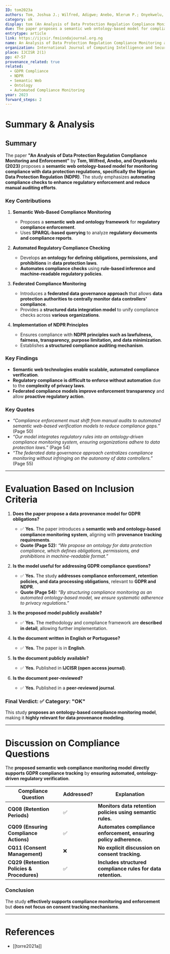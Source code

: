 ```yaml
---
ID: tom2023a
authors: Tom, Joshua J.; Wilfred, Adigwe; Anebo, Nlerum P.; Onyekwelu, Bukola A.
category: ok
display: tom (An Analysis of Data Protection Regulation Compliance Monitoring and Enforcement)
due: The paper proposes a semantic web ontology-based model for compliance monitoring, making it relevant for data provenance modeling.
entrytype: article
link: https://ijcsir.fmsisndajournal.org.ng
name: An Analysis of Data Protection Regulation Compliance Monitoring and Enforcement
organization: International Journal of Computing Intelligence and Security Research (IJCISR)
place: IJCISR 2(1)
pp: 47-57
provenance_related: true
related:
  - GDPR Compliance
  - NDPR
  - Semantic Web
  - Ontology
  - Automated Compliance Monitoring
year: 2023
forward_steps: 2
---
```


# **Summary & Analysis**

## **Summary**

The paper **"An Analysis of Data Protection Regulation Compliance Monitoring and Enforcement"** by **Tom, Wilfred, Anebo, and Onyekwelu (2023)** proposes a **semantic web ontology-based model for monitoring compliance with data protection regulations, specifically the Nigerian Data Protection Regulation (NDPR)**. The study emphasizes **automating compliance checks to enhance regulatory enforcement and reduce manual auditing efforts**.

### **Key Contributions**

1. **Semantic Web-Based Compliance Monitoring**
    
    - Proposes a **semantic web and ontology framework** for **regulatory compliance enforcement**.
    - Uses **SPARQL-based querying** to analyze **regulatory documents and compliance reports**.
2. **Automated Regulatory Compliance Checking**
    
    - Develops **an ontology for defining obligations, permissions, and prohibitions** in **data protection laws**.
    - **Automates compliance checks** using **rule-based inference and machine-readable regulatory policies**.
3. **Federated Compliance Monitoring**
    
    - Introduces a **federated data governance approach** that allows **data protection authorities to centrally monitor data controllers' compliance**.
    - Provides a **structured data integration model** to unify compliance checks across **various organizations**.
4. **Implementation of NDPR Principles**
    
    - Ensures compliance with **NDPR principles such as lawfulness, fairness, transparency, purpose limitation, and data minimization**.
    - Establishes **a structured compliance auditing mechanism**.

### **Key Findings**

- **Semantic web technologies enable scalable, automated compliance verification**.
- **Regulatory compliance is difficult to enforce without automation** due to the **complexity of privacy laws**.
- **Federated compliance models improve enforcement transparency** and allow **proactive regulatory action**.

### **Key Quotes**

- _“Compliance enforcement must shift from manual audits to automated semantic web-based verification models to reduce compliance gaps.”_ (Page 50)
- _“Our model integrates regulatory rules into an ontology-driven compliance monitoring system, ensuring organizations adhere to data protection laws.”_ (Page 54)
- _“The federated data governance approach centralizes compliance monitoring without infringing on the autonomy of data controllers.”_ (Page 55)

---

# **Evaluation Based on Inclusion Criteria**

1. **Does the paper propose a data provenance model for GDPR obligations?**
    
    - ✅ **Yes.** The paper introduces a **semantic web and ontology-based compliance monitoring system**, aligning with **provenance tracking requirements**.
    - **Quote (Page 52):** _“We propose an ontology for data protection compliance, which defines obligations, permissions, and prohibitions in machine-readable format.”_
2. **Is the model useful for addressing GDPR compliance questions?**
    
    - ✅ **Yes.** The study **addresses compliance enforcement, retention policies, and data processing obligations**, relevant to **GDPR and NDPR**.
    - **Quote (Page 54):** _“By structuring compliance monitoring as an automated ontology-based model, we ensure systematic adherence to privacy regulations.”_
3. **Is the proposed model publicly available?**
    
    - ✅ **Yes.** The methodology and compliance framework are **described in detail**, allowing further implementation.
4. **Is the document written in English or Portuguese?**
    
    - ✅ **Yes.** The paper is in **English**.
5. **Is the document publicly available?**
    
    - ✅ **Yes.** Published in **IJCISR (open access journal)**.
6. **Is the document peer-reviewed?**
    
    - ✅ **Yes.** Published in a **peer-reviewed journal**.

### **Final Verdict:** ✅ **Category: "OK"**

This study **proposes an ontology-based compliance monitoring model**, making it **highly relevant for data provenance modeling**.

---

# **Discussion on Compliance Questions**

The **proposed semantic web compliance monitoring model** **directly supports GDPR compliance tracking** by **ensuring automated, ontology-driven regulatory verification**.

|**Compliance Question**|**Addressed?**|**Explanation**|
|---|---|---|
|**CQ08 (Retention Periods)**|✅|**Monitors data retention policies using semantic rules.**|
|**CQ09 (Ensuring Compliance Actions)**|✅|**Automates compliance enforcement, ensuring policy adherence.**|
|**CQ11 (Consent Management)**|❌|**No explicit discussion on consent tracking.**|
|**CQ29 (Retention Policies & Procedures)**|✅|**Includes structured compliance rules for data retention.**|

### **Conclusion**

The study **effectively supports compliance monitoring and enforcement** but **does not focus on consent tracking mechanisms**.

---

# References

- [[torre2021a]]